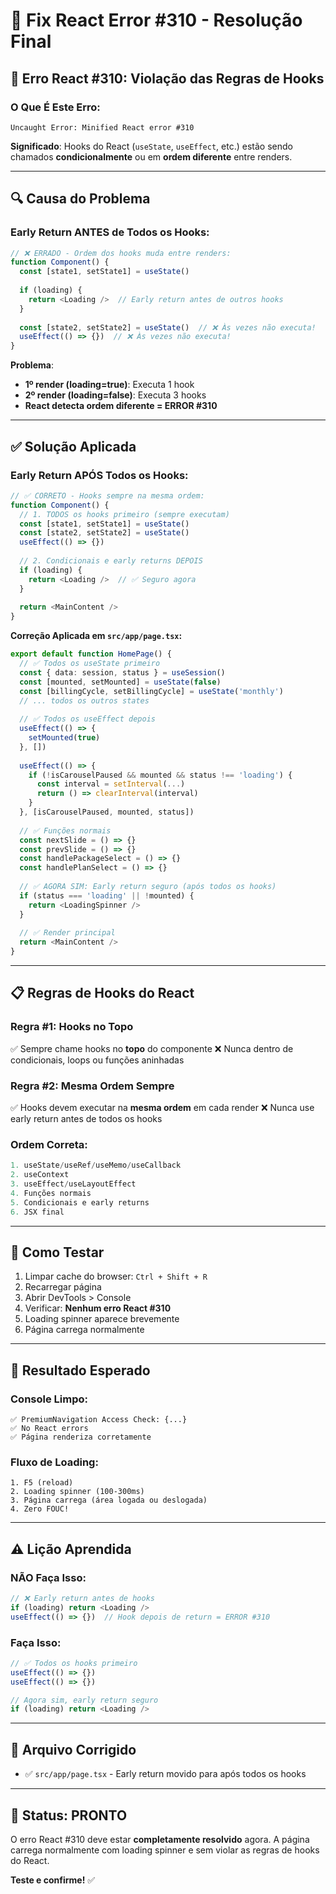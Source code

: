 # 🔧 Fix React Error #310 - Resolução Final

## 🐛 **Erro React #310: Violação das Regras de Hooks**

### O Que É Este Erro:
```
Uncaught Error: Minified React error #310
```

**Significado**: Hooks do React (`useState`, `useEffect`, etc.) estão sendo chamados **condicionalmente** ou em **ordem diferente** entre renders.

---

## 🔍 **Causa do Problema**

### Early Return ANTES de Todos os Hooks:
```typescript
// ❌ ERRADO - Ordem dos hooks muda entre renders:
function Component() {
  const [state1, setState1] = useState()
  
  if (loading) {
    return <Loading />  // Early return antes de outros hooks
  }
  
  const [state2, setState2] = useState()  // ❌ Às vezes não executa!
  useEffect(() => {})  // ❌ Às vezes não executa!
}
```

**Problema**: 
- **1º render (loading=true)**: Executa 1 hook
- **2º render (loading=false)**: Executa 3 hooks
- **React detecta ordem diferente = ERROR #310**

---

## ✅ **Solução Aplicada**

### Early Return APÓS Todos os Hooks:
```typescript
// ✅ CORRETO - Hooks sempre na mesma ordem:
function Component() {
  // 1. TODOS os hooks primeiro (sempre executam)
  const [state1, setState1] = useState()
  const [state2, setState2] = useState()
  useEffect(() => {})
  
  // 2. Condicionais e early returns DEPOIS
  if (loading) {
    return <Loading />  // ✅ Seguro agora
  }
  
  return <MainContent />
}
```

**Correção Aplicada em `src/app/page.tsx`:**
```typescript
export default function HomePage() {
  // ✅ Todos os useState primeiro
  const { data: session, status } = useSession()
  const [mounted, setMounted] = useState(false)
  const [billingCycle, setBillingCycle] = useState('monthly')
  // ... todos os outros states
  
  // ✅ Todos os useEffect depois
  useEffect(() => {
    setMounted(true)
  }, [])
  
  useEffect(() => {
    if (!isCarouselPaused && mounted && status !== 'loading') {
      const interval = setInterval(...)
      return () => clearInterval(interval)
    }
  }, [isCarouselPaused, mounted, status])
  
  // ✅ Funções normais
  const nextSlide = () => {}
  const prevSlide = () => {}
  const handlePackageSelect = () => {}
  const handlePlanSelect = () => {}
  
  // ✅ AGORA SIM: Early return seguro (após todos os hooks)
  if (status === 'loading' || !mounted) {
    return <LoadingSpinner />
  }
  
  // ✅ Render principal
  return <MainContent />
}
```

---

## 📋 **Regras de Hooks do React**

### **Regra #1: Hooks no Topo**
✅ Sempre chame hooks no **topo** do componente
❌ Nunca dentro de condicionais, loops ou funções aninhadas

### **Regra #2: Mesma Ordem Sempre**
✅ Hooks devem executar na **mesma ordem** em cada render
❌ Nunca use early return antes de todos os hooks

### **Ordem Correta:**
```typescript
1. useState/useRef/useMemo/useCallback
2. useContext
3. useEffect/useLayoutEffect
4. Funções normais
5. Condicionais e early returns
6. JSX final
```

---

## 🧪 **Como Testar**

1. Limpar cache do browser: `Ctrl + Shift + R`
2. Recarregar página
3. Abrir DevTools > Console
4. Verificar: **Nenhum erro React #310**
5. Loading spinner aparece brevemente
6. Página carrega normalmente

---

## 🎯 **Resultado Esperado**

### Console Limpo:
```
✅ PremiumNavigation Access Check: {...}
✅ No React errors
✅ Página renderiza corretamente
```

### Fluxo de Loading:
```
1. F5 (reload)
2. Loading spinner (100-300ms)
3. Página carrega (área logada ou deslogada)
4. Zero FOUC!
```

---

## ⚠️ **Lição Aprendida**

### NÃO Faça Isso:
```typescript
// ❌ Early return antes de hooks
if (loading) return <Loading />
useEffect(() => {})  // Hook depois de return = ERROR #310
```

### Faça Isso:
```typescript
// ✅ Todos os hooks primeiro
useEffect(() => {})
useEffect(() => {})

// Agora sim, early return seguro
if (loading) return <Loading />
```

---

## 📁 **Arquivo Corrigido**

- ✅ `src/app/page.tsx` - Early return movido para após todos os hooks

---

## 🚀 **Status: PRONTO**

O erro React #310 deve estar **completamente resolvido** agora. A página carrega normalmente com loading spinner e sem violar as regras de hooks do React.

**Teste e confirme!** ✅

